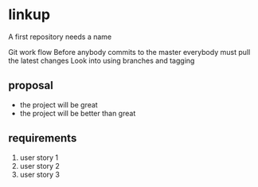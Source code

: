 # linkup
A first repository needs a name


Git work flow
Before anybody commits to the master everybody must pull the latest changes
Look into using branches and tagging 


## proposal

- the project will be great
- the project will be better than great

## requirements

1. user story 1
2. user story 2
3. user story 3

